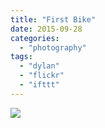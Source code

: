 ```yaml
---
title: "First Bike"
date: 2015-09-28
categories: 
  - "photography"
tags: 
  - "dylan"
  - "flickr"
  - "ifttt"
---
```


![](https://farm6.staticflickr.com/5701/21769544005_6d7efd3a21_b.jpg)
